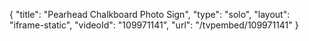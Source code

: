 {
    "title": "Pearhead Chalkboard Photo Sign",
    "type": "solo",
    "layout": "iframe-static",
    "videoId": "109971141",
    "url": "\/tvpembed\/109971141"
}